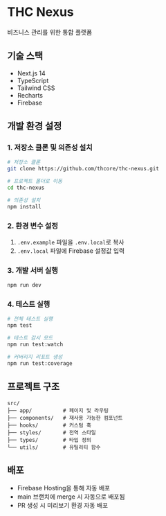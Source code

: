 # THC Nexus

비즈니스 관리를 위한 통합 플랫폼

## 기술 스택
- Next.js 14
- TypeScript
- Tailwind CSS
- Recharts
- Firebase

## 개발 환경 설정

### 1. 저장소 클론 및 의존성 설치
```bash
# 저장소 클론
git clone https://github.com/thcore/thc-nexus.git

# 프로젝트 폴더로 이동
cd thc-nexus

# 의존성 설치
npm install
```

### 2. 환경 변수 설정
1. `.env.example` 파일을 `.env.local`로 복사
2. `.env.local` 파일에 Firebase 설정값 입력

### 3. 개발 서버 실행
```bash
npm run dev
```

### 4. 테스트 실행
```bash
# 전체 테스트 실행
npm test

# 테스트 감시 모드
npm run test:watch

# 커버리지 리포트 생성
npm run test:coverage
```

## 프로젝트 구조
```
src/
├── app/          # 페이지 및 라우팅
├── components/   # 재사용 가능한 컴포넌트
├── hooks/        # 커스텀 훅
├── styles/       # 전역 스타일
├── types/        # 타입 정의
└── utils/        # 유틸리티 함수
```

## 배포
- Firebase Hosting을 통해 자동 배포
- main 브랜치에 merge 시 자동으로 배포됨
- PR 생성 시 미리보기 환경 자동 배포